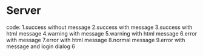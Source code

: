 # Server

code:
1.success without message
2.success with message
3.success with html message
4.warning with message
5.warning with html message
6.error with message
7.error with html message
8.normal message
9.error with message and login dialog 6